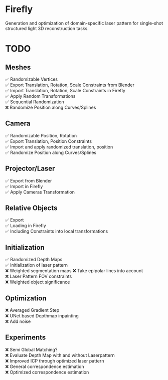 # Firefly
Generation and optimization of domain-specific laser pattern for single-shot structured light 3D reconstruction tasks.



# TODO
## Meshes
✅ Randomizable Vertices  
✅ Export Translation, Rotation, Scale Constraints from Blender  
✅ Import Translation, Rotation, Scale Constraints in Firefly  
✅ Apply Random Transformations  
✅ Sequential Randomization  
❌ Randomize Position along Curves/Splines  

## Camera
✅ Randomizable Position, Rotation  
✅ Export Translation, Position Constraints  
✅ Import and apply randomized translation, position  
✅ Randomize Position along Curves/Splines 

## Projector/Laser
✅ Export from Blender  
✅ Import in Firefly  
✅ Apply Cameras Transformation  

## Relative Objects
✅ Export  
✅ Loading in Firefly  
✅ Including Constraints into local transformations

## Initialization
✅ Randomized Depth Maps  
✅ Initialization of laser pattern  
❌ Weighted segmentation maps
❌ Take epipolar lines into account  
❌ Laser Pattern FOV constraints  
❌ Weighted object significance  

## Optimization
❌ Averaged Gradient Step  
❌ UNet based Depthmap inpainting  
❌ Add noise  

## Experiments
❌ Semi Global Matching?  
❌ Evaluate Depth Map with and without Laserpattern  
❌ Improved ICP through optimized laser pattern  
❌ General correspondence estimation  
❌ Optimized correspondence estimation  

